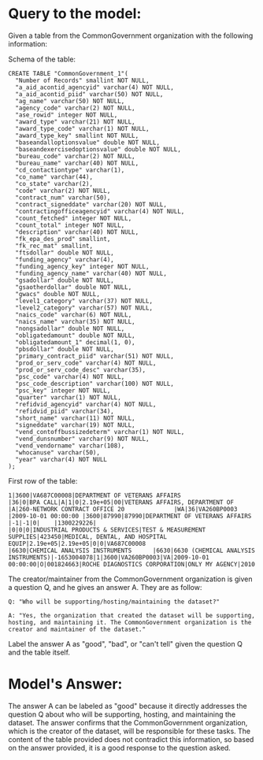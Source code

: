 # Query to the model:

Given a table from the CommonGovernment organization with the following information:

Schema of the table:
```
CREATE TABLE "CommonGovernment_1"(
  "Number of Records" smallint NOT NULL,
  "a_aid_acontid_agencyid" varchar(4) NOT NULL,
  "a_aid_acontid_piid" varchar(50) NOT NULL,
  "ag_name" varchar(50) NOT NULL,
  "agency_code" varchar(2) NOT NULL,
  "ase_rowid" integer NOT NULL,
  "award_type" varchar(21) NOT NULL,
  "award_type_code" varchar(1) NOT NULL,
  "award_type_key" smallint NOT NULL,
  "baseandalloptionsvalue" double NOT NULL,
  "baseandexercisedoptionsvalue" double NOT NULL,
  "bureau_code" varchar(2) NOT NULL,
  "bureau_name" varchar(40) NOT NULL,
  "cd_contactiontype" varchar(1),
  "co_name" varchar(44),
  "co_state" varchar(2),
  "code" varchar(2) NOT NULL,
  "contract_num" varchar(50),
  "contract_signeddate" varchar(20) NOT NULL,
  "contractingofficeagencyid" varchar(4) NOT NULL,
  "count_fetched" integer NOT NULL,
  "count_total" integer NOT NULL,
  "description" varchar(40) NOT NULL,
  "fk_epa_des_prod" smallint,
  "fk_rec_mat" smallint,
  "ftsdollar" double NOT NULL,
  "funding_agency" varchar(4),
  "funding_agency_key" integer NOT NULL,
  "funding_agency_name" varchar(40) NOT NULL,
  "gsadollar" double NOT NULL,
  "gsaotherdollar" double NOT NULL,
  "gwacs" double NOT NULL,
  "level1_category" varchar(37) NOT NULL,
  "level2_category" varchar(57) NOT NULL,
  "naics_code" varchar(6) NOT NULL,
  "naics_name" varchar(35) NOT NULL,
  "nongsadollar" double NOT NULL,
  "obligatedamount" double NOT NULL,
  "obligatedamount_1" decimal(1, 0),
  "pbsdollar" double NOT NULL,
  "primary_contract_piid" varchar(51) NOT NULL,
  "prod_or_serv_code" varchar(4) NOT NULL,
  "prod_or_serv_code_desc" varchar(35),
  "psc_code" varchar(4) NOT NULL,
  "psc_code_description" varchar(100) NOT NULL,
  "psc_key" integer NOT NULL,
  "quarter" varchar(1) NOT NULL,
  "refidvid_agencyid" varchar(4) NOT NULL,
  "refidvid_piid" varchar(34),
  "short_name" varchar(11) NOT NULL,
  "signeddate" varchar(19) NOT NULL,
  "vend_contoffbussizedeterm" varchar(1) NOT NULL,
  "vend_dunsnumber" varchar(9) NOT NULL,
  "vend_vendorname" varchar(108),
  "whocanuse" varchar(50),
  "year" varchar(4) NOT NULL
);
```

First row of the table:
```
1|3600|VA687C00008|DEPARTMENT OF VETERANS AFFAIRS                    |36|0|BPA CALL|A|1|0|2.19e+05|00|VETERANS AFFAIRS, DEPARTMENT OF         |A|260-NETWORK CONTRACT OFFICE 20              |WA|36|VA260BP0003                                       |2009-10-01 00:00:00 |3600|87990|87990|DEPARTMENT OF VETERANS AFFAIRS          |-1|-1|0|    |1300229226|                                        |0|0|0|INDUSTRIAL PRODUCTS & SERVICES|TEST & MEASUREMENT SUPPLIES|423450|MEDICAL, DENTAL, AND HOSPITAL EQUIP|2.19e+05|2.19e+05|0|0|VA687C00008                                       |6630|CHEMICAL ANALYSIS INSTRUMENTS      |6630|6630 (CHEMICAL ANALYSIS INSTRUMENTS)|-1653004078|1|3600|VA260BP0003|VA|2009-10-01 00:00:00|O|001824663|ROCHE DIAGNOSTICS CORPORATION|ONLY MY AGENCY|2010
```

The creator/maintainer from the CommonGovernment organization is given a question Q, and he gives an answer A. They are as follow:

```
Q: "Who will be supporting/hosting/maintaining the dataset?"

A: "Yes, the organization that created the dataset will be supporting, hosting, and maintaining it. The CommonGovernment organization is the creator and maintainer of the dataset."
```

Label the answer A as "good", "bad", or "can't tell" given the question Q and the table itself.

# Model's Answer:

The answer A can be labeled as "good" because it directly addresses the question Q about who will be supporting, hosting, and maintaining the dataset. The answer confirms that the CommonGovernment organization, which is the creator of the dataset, will be responsible for these tasks. The content of the table provided does not contradict this information, so based on the answer provided, it is a good response to the question asked.
